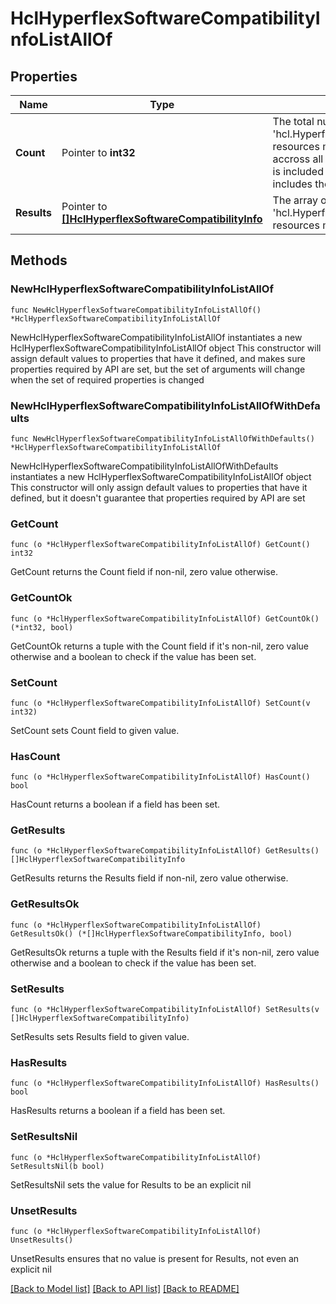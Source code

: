 # HclHyperflexSoftwareCompatibilityInfoListAllOf

## Properties

Name | Type | Description | Notes
------------ | ------------- | ------------- | -------------
**Count** | Pointer to **int32** | The total number of &#39;hcl.HyperflexSoftwareCompatibilityInfo&#39; resources matching the request, accross all pages. The &#39;Count&#39; attribute is included when the HTTP GET request includes the &#39;$inlinecount&#39; parameter. | [optional] 
**Results** | Pointer to [**[]HclHyperflexSoftwareCompatibilityInfo**](HclHyperflexSoftwareCompatibilityInfo.md) | The array of &#39;hcl.HyperflexSoftwareCompatibilityInfo&#39; resources matching the request. | [optional] 

## Methods

### NewHclHyperflexSoftwareCompatibilityInfoListAllOf

`func NewHclHyperflexSoftwareCompatibilityInfoListAllOf() *HclHyperflexSoftwareCompatibilityInfoListAllOf`

NewHclHyperflexSoftwareCompatibilityInfoListAllOf instantiates a new HclHyperflexSoftwareCompatibilityInfoListAllOf object
This constructor will assign default values to properties that have it defined,
and makes sure properties required by API are set, but the set of arguments
will change when the set of required properties is changed

### NewHclHyperflexSoftwareCompatibilityInfoListAllOfWithDefaults

`func NewHclHyperflexSoftwareCompatibilityInfoListAllOfWithDefaults() *HclHyperflexSoftwareCompatibilityInfoListAllOf`

NewHclHyperflexSoftwareCompatibilityInfoListAllOfWithDefaults instantiates a new HclHyperflexSoftwareCompatibilityInfoListAllOf object
This constructor will only assign default values to properties that have it defined,
but it doesn't guarantee that properties required by API are set

### GetCount

`func (o *HclHyperflexSoftwareCompatibilityInfoListAllOf) GetCount() int32`

GetCount returns the Count field if non-nil, zero value otherwise.

### GetCountOk

`func (o *HclHyperflexSoftwareCompatibilityInfoListAllOf) GetCountOk() (*int32, bool)`

GetCountOk returns a tuple with the Count field if it's non-nil, zero value otherwise
and a boolean to check if the value has been set.

### SetCount

`func (o *HclHyperflexSoftwareCompatibilityInfoListAllOf) SetCount(v int32)`

SetCount sets Count field to given value.

### HasCount

`func (o *HclHyperflexSoftwareCompatibilityInfoListAllOf) HasCount() bool`

HasCount returns a boolean if a field has been set.

### GetResults

`func (o *HclHyperflexSoftwareCompatibilityInfoListAllOf) GetResults() []HclHyperflexSoftwareCompatibilityInfo`

GetResults returns the Results field if non-nil, zero value otherwise.

### GetResultsOk

`func (o *HclHyperflexSoftwareCompatibilityInfoListAllOf) GetResultsOk() (*[]HclHyperflexSoftwareCompatibilityInfo, bool)`

GetResultsOk returns a tuple with the Results field if it's non-nil, zero value otherwise
and a boolean to check if the value has been set.

### SetResults

`func (o *HclHyperflexSoftwareCompatibilityInfoListAllOf) SetResults(v []HclHyperflexSoftwareCompatibilityInfo)`

SetResults sets Results field to given value.

### HasResults

`func (o *HclHyperflexSoftwareCompatibilityInfoListAllOf) HasResults() bool`

HasResults returns a boolean if a field has been set.

### SetResultsNil

`func (o *HclHyperflexSoftwareCompatibilityInfoListAllOf) SetResultsNil(b bool)`

 SetResultsNil sets the value for Results to be an explicit nil

### UnsetResults
`func (o *HclHyperflexSoftwareCompatibilityInfoListAllOf) UnsetResults()`

UnsetResults ensures that no value is present for Results, not even an explicit nil

[[Back to Model list]](../README.md#documentation-for-models) [[Back to API list]](../README.md#documentation-for-api-endpoints) [[Back to README]](../README.md)


